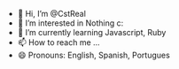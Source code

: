 - 👋 Hi, I’m @CstReal
- 👀 I’m interested in Nothing c:
- 🌱 I’m currently learning Javascript, Ruby
- 📫 How to reach me ...
- 😄 Pronouns: English, Spanish, Portugues
